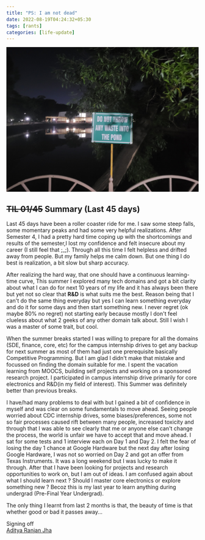 ```yaml
---
title: "PS: I am not dead"
date: 2022-08-19T04:24:32+05:30
tags: [rants]
categories: [life-update]
---
```


![](image02.jpg)

## ~~TIL 01/45~~ Summary (Last 45 days)

Last 45 days have been a roller coaster ride for me. I saw some steep falls, some momentary peaks and had some very helpful realizations. After Semester 4, I had a pretty hard time coping up with the shortcomings and results of the semester,I lost my confidence and felt insecure about my career (I still feel that ;_;). Through all this time I felt helpless and drifted away from people. But my family helps me calm down. But one thing I do best is realization, a bit slow but sharp accuracy. 

After realizing the hard way, that one should have a continuous learning-time curve, This summer I explored many tech domains and got a bit clarity about what I can do for next 10 years of my life and it has always been there but yet not so clear that **R&D** is what suits me the best. Reason being that I can't do the same thing everyday but yes I can learn something everyday and do it for some days and then start something new. I never regret (ok maybe 80% no regret) not starting early because mostly I don't feel clueless about what 2 geeks of any other domain talk about. Still I wish I was a master of some trait, but cool.

When the summer breaks started I was willing to prepare for all the domains (SDE, finance, core, etc) for the campus internship drives to get any backup for next summer as most of them had just one prerequisite basically Competitive Programming. But I am glad I didn't make that mistake and focussed on finding the domain suitable for me. I spent the vacation learning from MOOCS, building self projects and working on a sponsored research project. I participated in campus internship drive primarily for core electronics and R&D(in my field of interest). This Summer was definitely better than previous breaks.

I have/had many problems to deal with but I gained a bit of confidence in myself and was clear on some fundamentals to move ahead. Seeing people worried about CDC internship drives, some biases/preferences, some not so fair processes caused rift between many people, increased toxicity and through that I was able to see clearly that me or anyone else can't change the process, the world is unfair we have to accept that and move ahead. I sat for some tests and 1 interview each on Day 1 and Day 2. I felt the fear of losing the day 1 chance at Google Hardware but the next day after losing Google Hardware, I was not so worried on Day 2 and got an offer from Texas Instruments. It was a long weekend but I was lucky to make it through. After that I have been looking for projects and research opportunities to work on, but I am out of ideas. I am confused again about what I should learn next ? Should I master core electronics or explore something new ? Becoz this is my last year to learn anything during undergrad (Pre-Final Year Undergrad).

The only thing I learnt from last 2 months is that, the beauty of time is that whether good or bad it passes away...
 
Signing off \
[Aditya Ranjan Jha](https://github.com/Adiboy3112)





